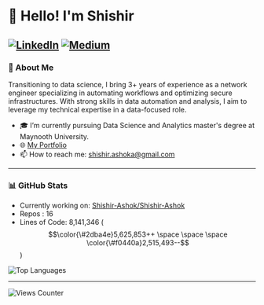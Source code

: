 
# 👋 Hello! I'm Shishir

[![LinkedIn](https://img.shields.io/badge/LinkedIn-0077B5?style=flat&logo=linkedin&logoColor=white)](https://linkedin.com/in/shshir-ashok) [![Medium](https://img.shields.io/badge/Medium-00AB6C?style=flat&logo=medium&logoColor=white&color=000000)](https://shishirashok.medium.com/)
---

### 📝 About Me
Transitioning to data science, I bring 3+ years of experience as a network engineer specializing in automating workflows and optimizing secure infrastructures. 
With strong skills in data automation and analysis, I aim to leverage my technical expertise in a data-focused role.

- 🎓 I’m currently pursuing Data Science and Analytics master's degree at Maynooth University.
- 🌐 [My Portfolio](https://shishir-ashok.netlify.app/)
- 📫 How to reach me: [shishir.ashoka@gmail.com](mailto:shishir.ashoka@gmail.com)

---

### 📊 GitHub Stats
- Currently working on: [Shishir-Ashok/Shishir-Ashok](https://github.com/Shishir-Ashok/Shishir-Ashok)
- Repos : 16
- Lines of Code: 8,141,346 ($$\color{\#2dba4e}5,625,853++ \space \space \space \color{\#f0440a}2,515,493--$$)


![Top Languages](https://github-readme-stats.vercel.app/api/top-langs/?username=Shishir-Ashok&layout=compact&theme=radical)

---

![Views Counter](https://views-counter.vercel.app/badge?pageId=yourusername%2Frepository-name) 
    